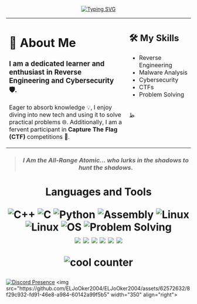 

<p align="center">
  <a href="https://github.com/ELJoOker2004">
    <img src="https://readme-typing-svg.herokuapp.com?font=Fira+Code&weight=600&pause=1000&center=true&width=435&lines=Hi+%F0%9F%91%8B%2C+I'm+Youssef;Welcome+to+my+git+profile+%F0%9F%98%8A" alt="Typing SVG"/>
  </a>
</p>


<table border="0" style="border:none;">
  <tr>
    <td valign="top" width="65%" style="border:none;">

# 👤 About Me 

### I am a dedicated learner and enthusiast in **Reverse Engineering** and **Cybersecurity** 🛡️.
Eager to absorb knowledge 💡, I enjoy diving into new tech and using it to solve practical problems 🌐. Additionally, I am a fervent participant in **Capture The Flag (CTF)** competitions 🏁.


  </td>
    <td valign="top" width="50%" style="border:none;">

## 🛠️ My Skills

- Reverse Engineering
- Malware Analysis
- Cybersecurity
- CTFs
- Problem Solving
 <br>
 ظ
</table>


<blockquote>
  <h3 align="center"><em>I Am the All-Range Atomic... who lurks in the shadows to hunt the shadows.</em></h3>
</blockquote>


<h1 align="center"> Languages and Tools 

![C++](https://img.shields.io/badge/-C++-00599C?style=flat-square&logo=cplusplus&logoColor=white)
![C](https://img.shields.io/badge/-C-A8B9CC?style=flat-square&logo=c&logoColor=white)
![Python](https://img.shields.io/badge/-Python-3776AB?style=flat-square&logo=python&logoColor=yellow)
![Assembly](https://img.shields.io/badge/-Assembly-808080?style=flat-square&logo=assemblyscript&logoColor=white)
![Linux](https://img.shields.io/badge/-Linux-FCC624?style=flat-square&logo=linux&logoColor=black)
![Linux](https://img.shields.io/badge/-Kali_Linux-557C94?style=flat-square&logo=kalilinux&logoColor=black)
![OS](https://img.shields.io/badge/-Operating%20Systems-0078D7?style=flat-square&logo=windows&logoColor=white)
![Problem Solving](https://img.shields.io/badge/-Problem%20Solving-4d4d4d?style=flat-square)
<br>
  <img src="https://img.shields.io/badge/-IDA%20Pro-030303?style=flat-square" />
  <img src="https://img.shields.io/badge/-Ghidra-ff4500?style=flat-square" />
  <img src="https://img.shields.io/badge/-Binary_Ninja-da0000?style=flat-square" />
  <img src="https://img.shields.io/badge/-VBox-183A61?style=flat-square&logo=virtualbox&logoColor=white" />
  <img src="https://img.shields.io/badge/-xdbg-2b2b2b?style=flat-square" />
  <img src="https://img.shields.io/badge/-dnSpy-2b2b2b?style=flat-square&logo=.net&logoColor=purple" />



  
  ![cool counter](https://komarev.com/ghpvc/?username=ELJoOker2004&color=red) 
  

  </h1>
  
[![Discord Presence](https://lanyard.cnrad.dev/api/605894319408283678?&bg=00000000)]([https://discord.com/users/605894319408283678](https://discords.com/bio/p/ELJoOker)) <img src="https://github.com/ELJoOker2004/ELJoOker2004/assets/62572632/8f29c932-fd91-46e8-a984-60142a99f5b5" width="350" align="right">

<!-- ![cool readme](https://github-readme-stats.vercel.app/api?username=ELJoOker2004&count_private=true&show_icons=true&theme=radical)

![another cool readme](https://streak-stats.demolab.com/?user=ELjoOker2004&theme=radical)

![another another cool readme](https://github-readme-stats.vercel.app/api/top-langs/?username=ELJoOker2004&langs_count=2&layout=compact&theme=radical)

<p>
  <a href="https://skillicons.dev">
    <img src="https://skillicons.dev/icons?i=cpp,flutter,js,python,c" /></br>
    <img src="https://skillicons.dev/icons?i=discord,androidstudio,visualstudio,github,linux" />
  
</p>
-->

